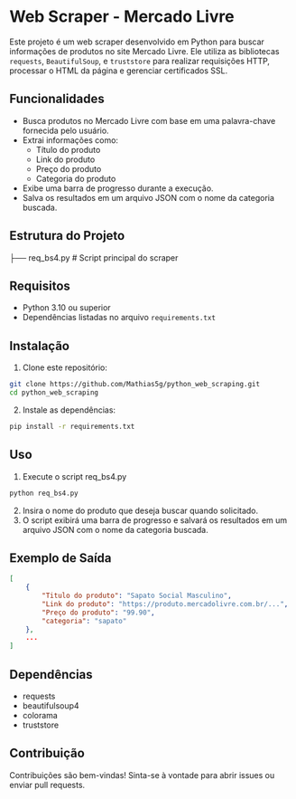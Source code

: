 # Web Scraper - Mercado Livre

Este projeto é um web scraper desenvolvido em Python para buscar informações de produtos no site Mercado Livre. Ele utiliza as bibliotecas `requests`, `BeautifulSoup`, e `truststore` para realizar requisições HTTP, processar o HTML da página e gerenciar certificados SSL.

## Funcionalidades

- Busca produtos no Mercado Livre com base em uma palavra-chave fornecida pelo usuário.
- Extrai informações como:
  - Título do produto
  - Link do produto
  - Preço do produto
  - Categoria do produto
- Exibe uma barra de progresso durante a execução.
- Salva os resultados em um arquivo JSON com o nome da categoria buscada.

## Estrutura do Projeto
├── req_bs4.py # Script principal do scraper 

## Requisitos

- Python 3.10 ou superior
- Dependências listadas no arquivo `requirements.txt`

## Instalação

1. Clone este repositório:
```bash
git clone https://github.com/Mathias5g/python_web_scraping.git
cd python_web_scraping
```

2. Instale as dependências:
```bash
pip install -r requirements.txt
```

## Uso
1. Execute o script req_bs4.py
```bash
python req_bs4.py
```
2. Insira o nome do produto que deseja buscar quando solicitado.
3. O script exibirá uma barra de progresso e salvará os resultados em um arquivo JSON com o nome da categoria buscada.

## Exemplo de Saída
```json
[
    {
        "Titulo do produto": "Sapato Social Masculino",
        "Link do produto": "https://produto.mercadolivre.com.br/...",
        "Preço do produto": "99.90",
        "categoria": "sapato"
    },
    ...
]
```

## Dependências
- requests
- beautifulsoup4
- colorama
- truststore

## Contribuição
Contribuições são bem-vindas! Sinta-se à vontade para abrir issues ou enviar pull requests.